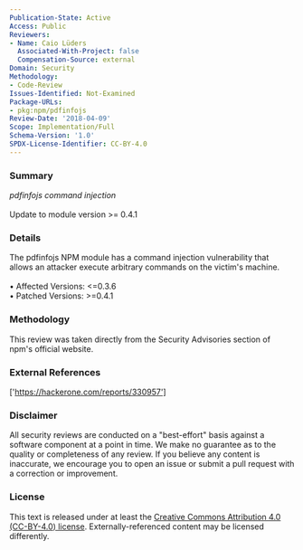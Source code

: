 ```yaml
---
Publication-State: Active
Access: Public
Reviewers:
- Name: Caio Lüders
  Associated-With-Project: false
  Compensation-Source: external
Domain: Security
Methodology:
- Code-Review
Issues-Identified: Not-Examined
Package-URLs:
- pkg:npm/pdfinfojs
Review-Date: '2018-04-09'
Scope: Implementation/Full
Schema-Version: '1.0'
SPDX-License-Identifier: CC-BY-4.0
---
```

### Summary
*pdfinfojs command injection*<br><br>Update to module version >= 0.4.1
### Details
The pdfinfojs NPM module has a command injection vulnerability that allows an attacker execute arbitrary commands on the victim's machine.
<br><br>• Affected Versions: <=0.3.6
<br>• Patched Versions: >=0.4.1
### Methodology
This review was taken directly from the Security Advisories section of npm's official website.
### External References
['https://hackerone.com/reports/330957']
### Disclaimer
All security reviews are conducted on a "best-effort" basis against a software component at a point in time. We make no guarantee as to the quality or completeness of any review. If you believe any content is inaccurate, we encourage you to open an issue or submit a pull request with a correction or improvement.
### License
This text is released under at least the [Creative Commons Attribution 4.0 (CC-BY-4.0) license](https://creativecommons.org/licenses/by/4.0/legalcode.txt). Externally-referenced content may be licensed differently.

